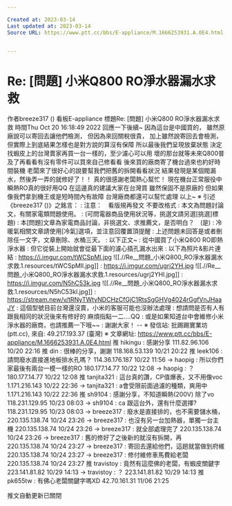 ```yaml
---

Created at: 2023-03-14
Last updated at: 2023-03-14
Source URL: https://www.ptt.cc/bbs/E-appliance/M.1666253931.A.0E4.html


---
```


# Re: [問題] 小米Q800 RO淨水器漏水求救


作者breeze317 ()
看板E-appliance
標題Re: \[問題\] 小米Q800 RO淨水器漏水求救
時間Thu Oct 20 16:18:49 2022
回應一下後續~ 因為這台是中國買的， 雖然原廠說可以寄回去讓他們檢測， 但因為來回關稅很貴， 加上雖然說寄回去會檢測， 但實際上到底結果怎樣也是對方說的算沒有保障 所以最後我們呈現放棄狀態 決定找蝦皮上的台灣賣家再買一台一樣的，至少濾心可以用 壞的那台就等未來Q800普及了再看看有沒有零件可以買來自己修看看 後來買的廠商寄了機台過來也約好時間裝機 老闆來了很好心的說要幫我們把舊的拆開看看狀況 結果發現是某個閥漏水，然後弄一弄的就修好了！！ 真的很感謝老闆熱心幫忙！ 現在機台正常服役中 瞬熱RO真的很好用QQ 在這邊真的建議大家在台灣買 雖然保固不是原廠的 但如果像我們拿到機王或是短時間內有故障 台灣廠商都還可以幫忙處理 以上~ ※ 引述《breeze317 ()》之銘言： : 注意：　看版規再發文 不要改格式 : 本文為問題討論文，有關家電類問題使用。 : (可問電器商品使用狀況等，挑選文請另選\[挑選\]標題) : 本\[問題\]文章為家電商品討論，非挑選文、求推薦文，是否明白？　(是) : 冷暖氣相關文章請使用\[冷氣\]選項，並注意回覆置頂提醒 : 上述問題未回答是或者刪除任一文字，文章刪除、水桶三天。 : 以下正文~ : 從中國買了小米Q800 RO即熱淨水器 : 但它從裝上開始就會從最下面的濾心插孔漏水出來 : 以下為照片&影片連結 : <https://i.imgur.com/tWCSpMl.jpg>
![[.//Re__問題_小米Q800_RO淨水器漏水求救.1.resources/tWCSpMll.jpg]]
: <https://i.imgur.com/ugrj2YH.jpg>
![[.//Re__問題_小米Q800_RO淨水器漏水求救.1.resources/ugrj2YHl.jpg]]
: <https://i.imgur.com/N5hC53k.jpg>
![[.//Re__問題_小米Q800_RO淨水器漏水求救.1.resources/N5hC53kl.jpg]]
: <https://stream.new/v/tRNyTWtyNDCHzCfGjC1RtsSgGHVg4024rGgfVnJHaaJY> : 這個型號目前台灣還沒賣，小米的客服可能也沒辦法處理 : 想請問是否有人有跟我相同的狀況後來有修好的 麻煩指點一二....QQ : 或是如果知道台中會維修小米淨水器的廠商，也請推薦一下哦~~ : 謝謝大家！ \-- ※ 發信站: 批踢踢實業坊(ptt.cc), 來自: 49.217.193.37 (臺灣) ※ 文章網址: <https://www.ptt.cc/bbs/E-appliance/M.1666253931.A.0E4.html>
推 hikingu : 感謝分享 111.82.96.106 10/20 22:16
推 din : 很棒的分享，謝謝 118.168.53.139 10/21 20:22
推 leek106 : 請問廢水直接進地板排水孔嗎？ 114.36.176.187 10/22 11:56
→ haopig : 所以你們家最後有兩台一模一樣的RO 180.177.14.77 10/22 12:08
→ haopig : ？ 180.177.14.77 10/22 12:08
推 tanjita321 : 這台真的讚，CP值爆表，又不用像voc 1.171.216.143 10/22 22:36
→ tanjita321 : a會受限前面過濾的種類，爽用中 1.171.216.143 10/22 22:36
推 sh9104 : 感謝分享，不知道瞬熱(200V) 除了vo 118.231.129.95 10/23 08:03
→ sh9104 : ca 跟這台外，還有什麼選擇? 118.231.129.95 10/23 08:03
→ breeze317 : 廢水是直接排的，也不需要儲水桶， 220.135.138.74 10/24 23:26
→ breeze317 : 也沒有另一台加熱器，單獨一台主機 220.135.138.74 10/24 23:26
→ breeze317 : 就全部處理完了 220.135.138.74 10/24 23:26
→ breeze317 : 舊的修好了之後新的就沒有拆開，再 220.135.138.74 10/24 23:27
→ breeze317 : 寄回去還給他們，這趟就當做到府維 220.135.138.74 10/24 23:27
→ breeze317 : 修付維修車馬費給老闆 220.135.138.74 10/24 23:27
推 travistoy : 竟然有這麼佛的老闆，有蝦皮關鍵字 223.141.81.82 10/29 14:13
→ travistoy : ？ 223.141.81.82 10/29 14:13
推 pk655tw : 有佛心老闆關鍵字嗎XD 42.70.161.31 11/06 21:25

推文自動更新已關閉

